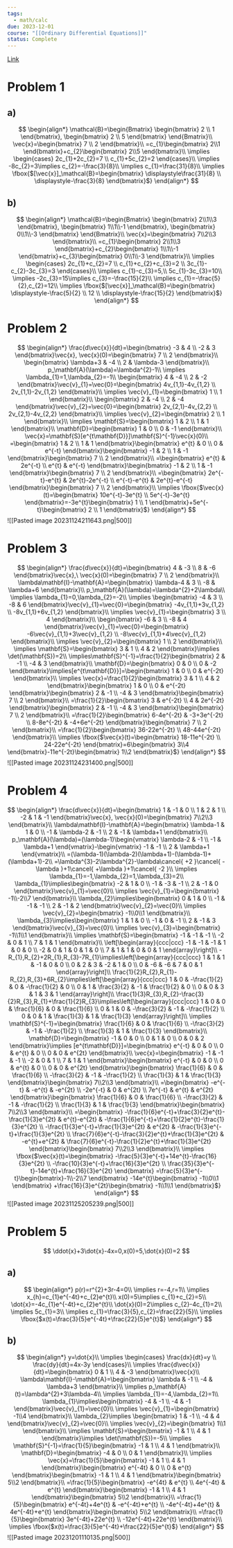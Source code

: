 ```yaml
---
tags:
  - math/calc
due: 2023-12-01
course: "[[Ordinary Differential Equations]]"
status: Complete
---
```

[Link](http://math.rwinters.com/E21c/homework/PS11-2023.pdf)
# Problem 1
## a)
$$
\begin{align*}
\mathcal{B}=\begin{Bmatrix}
\begin{bmatrix} 2 \\ 1 \end{bmatrix},
\begin{bmatrix} 2 \\ 5 \end{bmatrix}
\end{Bmatrix}\\
\vec{x}=\begin{bmatrix} 7 \\ 2 \end{bmatrix}\\
=c_{1}\begin{bmatrix} 2\\1 \end{bmatrix}+c_{2}\begin{bmatrix} 2\\5 \end{bmatrix}\\
\implies \begin{cases}
2c_{1}+2c_{2}=7 \\
c_{1}+5c_{2}=2
\end{cases}\\
\implies -8c_{2}=3\implies c_{2}=-\frac{3}{8}\\
\implies c_{1}=\frac{31}{8}\\
\implies \fbox{$[\vec{x}]_\mathcal{B}=\begin{bmatrix} \displaystyle\frac{31}{8} \\ \displaystyle-\frac{3}{8} \end{bmatrix}$}
\end{align*}
$$
## b)
$$
\begin{align*}
\mathcal{B}=\begin{Bmatrix}
\begin{bmatrix} 2\\1\\3 \end{bmatrix},
\begin{bmatrix} 1\\1\\-1 \end{bmatrix},
\begin{bmatrix} 0\\1\\-3 \end{bmatrix}
\end{Bmatrix}\\
\vec{x}=\begin{bmatrix} 7\\2\\3 \end{bmatrix}\\
=c_{1}\begin{bmatrix} 2\\1\\3 \end{bmatrix}+c_{2}\begin{bmatrix} 1\\1\\-1 \end{bmatrix}+c_{3}\begin{bmatrix} 0\\1\\-3 \end{bmatrix}\\
\implies \begin{cases}
2c_{1}+c_{2}=7 \\
c_{1}+c_{2}+c_{3}=2 \\
3c_{1}-c_{2}-3c_{3}=3
\end{cases}\\
\implies c_{1}-c_{3}=5,\\
5c_{1}-3c_{3}=10\\
\implies -2c_{3}=15\implies c_{3}=-\frac{15}{2}\\
\implies c_{1}=-\frac{5}{2},c_{2}=12\\
\implies \fbox{$[\vec{x}]_\mathcal{B}=\begin{bmatrix} \displaystyle-\frac{5}{2} \\ 12 \\ \displaystyle-\frac{15}{2} \end{bmatrix}$}
\end{align*}
$$
# Problem 2
$$
\begin{align*}
\frac{d\vec{x}}{dt}=\begin{bmatrix}
-3 & 4 \\
-2 & 3
\end{bmatrix}\vec{x},
\vec{x}(0)=\begin{bmatrix}
7 \\
2
\end{bmatrix}\\
\begin{bmatrix}
\lambda+3 & -4 \\
2 & \lambda-3
\end{bmatrix}\\
p_\mathbf{A}(\lambda)=\lambda^{2}-1\\
\implies \lambda_{1}=1,\lambda_{2}=-1\\
\begin{bmatrix}
4 & -4 \\
2 & -2
\end{bmatrix}\vec{v}_{1}=\vec{0}=\begin{bmatrix}
4v_{1,1}-4v_{1,2} \\
2v_{1,1}-2v_{1,2}
\end{bmatrix}\\
\implies \vec{v}_{1}=\begin{bmatrix}
1 \\
1
\end{bmatrix}\\
\begin{bmatrix}
2 & -4 \\
2 & -4
\end{bmatrix}\vec{v}_{2}=\vec{0}=\begin{bmatrix}
2v_{2,1}-4v_{2,2} \\
2v_{2,1}-4v_{2,2}
\end{bmatrix}\\
\implies \vec{v}_{2}=\begin{bmatrix}
2 \\
1
\end{bmatrix}\\
\implies \mathbf{S}=\begin{bmatrix}
1 & 2 \\
1 & 1
\end{bmatrix}\\
\mathbf{D}=\begin{bmatrix}
1 & 0 \\
0 & -1
\end{bmatrix}\\
\vec{x}=\mathbf{S}[e^{t\mathbf{D}}]\mathbf{S}^{-1}\vec{x}(0)\\
=\begin{bmatrix}
1 & 2 \\
1 & 1
\end{bmatrix}\begin{bmatrix}
e^{t} & 0 \\
0 & e^{-t}
\end{bmatrix}\begin{bmatrix}
-1 & 2 \\
1 & -1
\end{bmatrix}\begin{bmatrix}
7 \\
2
\end{bmatrix}\\
=\begin{bmatrix}
e^{t} & 2e^{-t} \\
e^{t} & e^{-t}
\end{bmatrix}\begin{bmatrix}
-1 & 2 \\
1 & -1
\end{bmatrix}\begin{bmatrix}
7 \\
2
\end{bmatrix}\\
=\begin{bmatrix}
2e^{-t}-e^{t} & 2e^{t}-2e^{-t} \\
e^{-t}-e^{t} & 2e^{t}-e^{-t}
\end{bmatrix}\begin{bmatrix}
7 \\
2
\end{bmatrix}\\
\implies \fbox{$\vec{x}(t)=\begin{bmatrix}
10e^{-t}-3e^{t} \\
5e^{-t}-3e^{t}
\end{bmatrix}=-3e^{t}\begin{bmatrix}
1 \\
1
\end{bmatrix}+5e^{-t}\begin{bmatrix}
2 \\
1
\end{bmatrix}$}
\end{align*}
$$
![[Pasted image 20231124211643.png|500]]
# Problem 3
$$
\begin{align*}
\frac{d\vec{x}}{dt}=\begin{bmatrix}
4 & -3 \\
8 & -6
\end{bmatrix}\vec{x},\ \vec{x}(0)=\begin{bmatrix}
7 \\
2
\end{bmatrix}\\
\lambda\mathbf{I}-\mathbf{A}=\begin{bmatrix}
\lambda-4 & 3 \\
-8 & \lambda+6
\end{bmatrix}\\
p_\mathbf{A}(\lambda)=\lambda^{2}+2\lambda\\
\implies \lambda_{1}=0,\lambda_{2}=-2\\
\implies \begin{bmatrix}
-4 & 3 \\
-8 & 6
\end{bmatrix}\vec{v}_{1}=\vec{0}=\begin{bmatrix}
-4v_{1,1}+3v_{1,2} \\
-8v_{1,1}+6v_{1,2}
\end{bmatrix}\\
\implies \vec{v}_{1}=\begin{bmatrix}
3 \\
4
\end{bmatrix}\\
\begin{bmatrix}
-6 & 3 \\
-8 & 4
\end{bmatrix}\vec{v}_{1}=\vec{0}=\begin{bmatrix}
-6\vec{v}_{1,1}+3\vec{v}_{1,2} \\
-8\vec{v}_{1,1}+4\vec{v}_{1,2}
\end{bmatrix}\\
\implies \vec{v}_{2}=\begin{bmatrix}
1 \\
2
\end{bmatrix}\\
\implies \mathbf{S}=\begin{bmatrix}
3 & 1 \\
4 & 2
\end{bmatrix}\implies \det(\mathbf{S})=2\\
\implies\mathbf{S}^{-1}=\frac{1}{2}\begin{bmatrix}
2 & -1 \\
-4 & 3
\end{bmatrix}\\
\mathbf{D}=\begin{bmatrix}
0 & 0 \\
0 & -2
\end{bmatrix}\implies[e^{t\mathbf{D}}]=\begin{bmatrix}
1 & 0 \\
0 & e^{-2t}
\end{bmatrix}\\
\implies \vec{x}=\frac{1}{2}\begin{bmatrix}
3 & 1 \\
4 & 2
\end{bmatrix}\begin{bmatrix}
1 & 0 \\
0 & e^{-2t}
\end{bmatrix}\begin{bmatrix}
2 & -1 \\
-4 & 3
\end{bmatrix}\begin{bmatrix}
7 \\
2
\end{bmatrix}\\
=\frac{1}{2}\begin{bmatrix}
3 & e^{-2t} \\
4 & 2e^{-2t}
\end{bmatrix}\begin{bmatrix}
2 & -1 \\
-4 & 3
\end{bmatrix}\begin{bmatrix}
7 \\
2
\end{bmatrix}\\
=\frac{1}{2}\begin{bmatrix}
6-4e^{-2t} & -3+3e^{-2t} \\
8-8e^{-2t} & -4+6e^{-2t}
\end{bmatrix}\begin{bmatrix}
7 \\
2
\end{bmatrix}\\
=\frac{1}{2}\begin{bmatrix}
36-22e^{-2t} \\
48-44e^{-2t}
\end{bmatrix}\\
\implies \fbox{$\vec{x}(t)=\begin{bmatrix}
18-11e^{-2t} \\ 24-22e^{-2t}
\end{bmatrix}=6\begin{bmatrix} 3\\4 \end{bmatrix}-11e^{-2t}\begin{bmatrix}  1\\2 \end{bmatrix}$}
\end{align*}
$$
![[Pasted image 20231124231400.png|500]]
# Problem 4
$$
\begin{align*}
\frac{d\vec{x}}{dt}=\begin{bmatrix}
1 & -1 & 0 \\
1 & 2 & 1 \\
-2 & 1 & -1
\end{bmatrix}\vec{x}, 
\vec{x}(0)=\begin{bmatrix} 7\\2\\3 \end{bmatrix}\\
\lambda\mathbf{I}-\mathbf{A}=\begin{bmatrix}
\lambda-1 & 1 & 0 \\
-1 & \lambda-2 & -1 \\
2 & -1 & \lambda+1
\end{bmatrix}\\
p_\mathbf{A}(\lambda)=(\lambda-1)\begin{vmatrix}
\lambda-2 & -1 \\
-1 & \lambda+1
\end{vmatrix}-\begin{vmatrix}
-1 & -1 \\
2 & \lambda+1
\end{vmatrix}\\
=(\lambda-1)(\lambda-2)(\lambda+1)-(\lambda-1)+(\lambda+1)-2\\
=\lambda^{3}-2\lambda^{2}-\lambda\cancel{ +2 }\cancel{ -\lambda }+1\cancel{ +\lambda }+1\cancel{ -2 }\\
\implies \lambda_{1}=-1,\lambda_{2}=1,\lambda_{3}=2\\
\lambda_{1}\implies\begin{bmatrix}
-2 & 1 & 0 \\
-1 & -3 & -1 \\
2 & -1 & 0
\end{bmatrix}\vec{v}_{1}=\vec{0}\\
\implies \vec{v}_{1}=\begin{bmatrix} -1\\-2\\7 \end{bmatrix}\\
\lambda_{2}\implies\begin{bmatrix}
0 & 1 & 0 \\
-1 & -1 & -1 \\
2 & -1 & 2
\end{bmatrix}\vec{v}_{2}=\vec{0}\\
\implies \vec{v}_{2}=\begin{bmatrix} -1\\0\\1 \end{bmatrix}\\
\lambda_{3}\implies\begin{bmatrix}
1 & 1 & 0 \\
-1 & 0 & -1 \\
2 & -1 & 3
\end{bmatrix}\vec{v}_{3}=\vec{0}\\
\implies \vec{v}_{3}=\begin{bmatrix} -1\\1\\1 \end{bmatrix}\\
\implies \mathbf{S}=\begin{bmatrix}
-1 & -1 & -1 \\
-2 & 0 & 1 \\
7 & 1 & 1
\end{bmatrix}\\
\left[\begin{array}{ccc|ccc}
-1 & -1 & -1 & 1 & 0 & 0 \\
-2 & 0 & 1 & 0 & 1 & 0 \\
7 & 1 & 1 & 0 & 0 & 1
\end{array}\right]\\
-R_{1},R_{2}+2R_{1},R_{3}-7R_{1}\implies\left[\begin{array}{ccc|ccc}
1 & 1 & 1 & -1 & 0 & 0 \\
0 & 2 & 3 & -2 & 1 & 0 \\
0 & -6 & -6 & 7 & 0 & 1
\end{array}\right]\\
\frac{1}{2}R_{2},R_{1}-R_{2},R_{3}+6R_{2}\implies\left[\begin{array}{ccc|ccc}
1 & 0 & -\frac{1}{2} & 0 & -\frac{1}{2} & 0 \\
0 & 1 & \frac{3}{2} & -1 & \frac{1}{2} & 0 \\
0 & 0 & 3 & 1 & 3 & 1
\end{array}\right]\\
\frac{1}{3}R_{3},R_{2}-\frac{3}{2}R_{3},R_{1}+\frac{1}{2}R_{3}\implies\left[\begin{array}{ccc|ccc}
1 & 0 & 0 & \frac{1}{6} & 0 & \frac{1}{6} \\
0 & 1 & 0 & -\frac{3}{2} & -1 & -\frac{1}{2} \\
0 & 0 & 1 & \frac{1}{3} & 1 & \frac{1}{3}
\end{array}\right]\\
\implies \mathbf{S}^{-1}=\begin{bmatrix}
\frac{1}{6} & 0 & \frac{1}{6} \\
-\frac{3}{2} & -1 & -\frac{1}{2} \\
\frac{1}{3} & 1 & \frac{1}{3}
\end{bmatrix}\\
\mathbf{D}=\begin{bmatrix}
-1 & 0 & 0 \\
0 & 1 & 0 \\
0 & 0 & 2
\end{bmatrix}\implies [e^{t\mathbf{D}}]=\begin{bmatrix}
e^{-t} & 0 & 0 \\
0 & e^{t} & 0 \\
0 & 0 & e^{2t}
\end{bmatrix}\\
\vec{x}=\begin{bmatrix}
-1 & -1 & -1 \\
-2 & 0 & 1 \\
7 & 1 & 1
\end{bmatrix}\begin{bmatrix}
e^{-t} & 0 & 0 \\
0 & e^{t} & 0 \\
0 & 0 & e^{2t}
\end{bmatrix}\begin{bmatrix}
\frac{1}{6} & 0 & \frac{1}{6} \\
-\frac{3}{2} & -1 & -\frac{1}{2} \\
\frac{1}{3} & 1 & \frac{1}{3}
\end{bmatrix}\begin{bmatrix} 7\\2\\3 \end{bmatrix}\\
=\begin{bmatrix}
-e^{-t} & -e^{t} & -e^{2t} \\
-2e^{-t} & 0 & e^{2t} \\
7e^{-t} & e^{t} & e^{2t}
\end{bmatrix}\begin{bmatrix}
\frac{1}{6} & 0 & \frac{1}{6} \\
-\frac{3}{2} & -1 & -\frac{1}{2} \\
\frac{1}{3} & 1 & \frac{1}{3}
\end{bmatrix}\begin{bmatrix} 7\\2\\3 \end{bmatrix}\\
=\begin{bmatrix}
-\frac{1}{6}e^{-t}+\frac{3}{2}e^{t}-\frac{1}{3}e^{2t} & e^{t}-e^{2t} & -\frac{1}{6}e^{-t}+\frac{1}{2}e^{t}-\frac{1}{3}e^{2t} \\
-\frac{1}{3}e^{-t}+\frac{1}{3}e^{2t} & e^{2t} & -\frac{1}{3}e^{-t}+\frac{1}{3}e^{2t} \\
\frac{7}{6}e^{-t}-\frac{3}{2}e^{t}+\frac{1}{3}e^{2t} & -e^{t}+e^{2t} & \frac{7}{6}e^{-t}-\frac{1}{2}e^{t}+\frac{1}{3}e^{2t}
\end{bmatrix}\begin{bmatrix} 7\\2\\3 \end{bmatrix}\\
\implies \fbox{$\vec{x}(t)=\begin{bmatrix}
-\frac{5}{3}e^{-t}+14e^{t}-\frac{16}{3}e^{2t} \\
-\frac{10}{3}e^{-t}+\frac{16}{3}e^{2t} \\
\frac{35}{3}e^{-t}-14e^{t}+\frac{16}{3}e^{2t}
\end{bmatrix}
=\frac{5}{3}e^{-t}\begin{bmatrix}-1\\-2\\7 \end{bmatrix}
-14e^{t}\begin{bmatrix} -1\\0\\1 \end{bmatrix}
+\frac{16}{3}e^{2t}\begin{bmatrix} -1\\1\\1 \end{bmatrix}$}
\end{align*}
$$
![[Pasted image 20231125205239.png|500]]
# Problem 5
$$
\ddot{x}+3\dot{x}-4x=0,x(0)=5,\dot{x}(0)=2
$$
## a)
$$
\begin{align*}
p(r)=r^{2}+3r-4=0\\
\implies r=-4,r=1\\
\implies x_{h}=c_{1}e^{-4t}+c_{2}e^{t}\\
x(0)=5\implies c_{1}+c_{2}=5\\
\dot{x}=-4c_{1}e^{-4t}+c_{2}e^{t}\\
\dot{x}(0)=2\implies c_{2}-4c_{1}=2\\
\implies 5c_{1}=3\\
\implies c_{1}=\frac{3}{5},c_{2}=\frac{22}{5}\\
\implies \fbox{$x(t)=\frac{3}{5}e^{-4t}+\frac{22}{5}e^{t}$}
\end{align*}
$$
## b)
$$
\begin{align*}
y=\dot{x}\\
\implies \begin{cases}
\frac{dx}{dt}=y \\
\frac{dy}{dt}=4x-3y
\end{cases}\\
\implies \frac{d\vec{x}}{dt}=\begin{bmatrix}
0 & 1 \\
4 & -3
\end{bmatrix}\vec{x}\\
\lambda\mathbf{I}-\mathbf{A}=\begin{bmatrix}
\lambda & -1 \\
-4 & \lambda+3
\end{bmatrix}\\
\implies p_\mathbf{A}(t)=\lambda^{2}+3\lambda-4\\
\implies \lambda_{1}=-4,\lambda_{2}=1\\
\lambda_{1}\implies\begin{bmatrix}
-4 & -1 \\
-4 & -1
\end{bmatrix}\vec{v}_{1}=\vec{0}\\
\implies \vec{v}_{1}=\begin{bmatrix} -1\\4 \end{bmatrix}\\
\lambda_{2}\implies \begin{bmatrix}
1 & -1 \\
-4 & 4
\end{bmatrix}\vec{v}_{2}=\vec{0}\\
\implies \vec{v}_{2}=\begin{bmatrix} 1\\1 \end{bmatrix}\\
\implies \mathbf{S}=\begin{bmatrix}
-1 & 1 \\
4 & 1
\end{bmatrix}\implies \det(\mathbf{S})=-5\\
\implies \mathbf{S}^{-1}=\frac{1}{5}\begin{bmatrix}
-1 & 1 \\
4 & 1
\end{bmatrix}\\
\mathbf{D}=\begin{bmatrix}
-4 & 0 \\
0 & 1
\end{bmatrix}\\
\implies \vec{x}=\frac{1}{5}\begin{bmatrix}
-1 & 1 \\
4 & 1
\end{bmatrix}\begin{bmatrix}
e^{-4t} & 0 \\
0 & e^{t}
\end{bmatrix}\begin{bmatrix}
-1 & 1 \\
4 & 1
\end{bmatrix}\begin{bmatrix} 5\\2 \end{bmatrix}\\
=\frac{1}{5}\begin{bmatrix}
-e^{4t} & e^{t} \\
4e^{-4t} & e^{t}
\end{bmatrix}\begin{bmatrix}
-1 & 1 \\
4 & 1
\end{bmatrix}\begin{bmatrix} 5\\2 \end{bmatrix}\\
=\frac{1}{5}\begin{bmatrix}
e^{-4t}+4e^{t} & -e^{-4t}+e^{t} \\
-4e^{-4t}+4e^{t} & 4e^{-4t}+e^{t}
\end{bmatrix}\begin{bmatrix} 5\\2 \end{bmatrix}\\
=\frac{1}{5}\begin{bmatrix}
3e^{-4t}+22e^{t} \\
-12e^{-4t}+22e^{t}
\end{bmatrix}\\
\implies \fbox{$x(t)=\frac{3}{5}e^{-4t}+\frac{22}{5}e^{t}$}
\end{align*}
$$
![[Pasted image 20231201110135.png|500]]